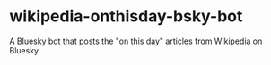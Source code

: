 # wikipedia-onthisday-bsky-bot
 A Bluesky bot that posts the "on this day" articles from Wikipedia on Bluesky
